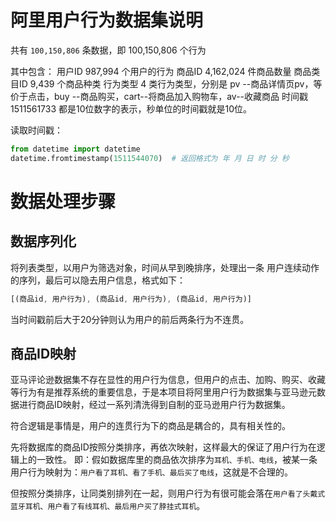 # 阿里用户行为数据集说明
共有 `100,150,806` 条数据，即 100,150,806 个行为

其中包含：
用户ID	987,994 个用户的行为
商品ID	4,162,024 件商品数量
商品类目ID 9,439 个商品种类
行为类型	4 类行为类型，分别是 pv --商品详情页pv，等价于点击，buy --商品购买，cart--将商品加入购物车，av--收藏商品
时间戳	1511561733 都是10位数字的表示，秒单位的时间戳就是10位。

读取时间戳：
```py
from datetime import datetime
datetime.fromtimestamp(1511544070)	# 返回格式为 年 月 日 时 分 秒
```

# 数据处理步骤
## 数据序列化
将列表类型，以用户为筛选对象，时间从早到晚排序，处理出一条 用户连续动作的序列，最后可以隐去用户信息，格式如下：
```js
[(商品id, 用户行为), (商品id, 用户行为), (商品id, 用户行为)]
```
当时间戳前后大于20分钟则认为用户的前后两条行为不连贯。
## 商品ID映射
亚马评论逊数据集不存在显性的用户行为信息，但用户的点击、加购、购买、收藏等行为有是推荐系统的重要信息，于是本项目将阿里用户行为数据集与亚马逊元数据进行商品ID映射，经过一系列清洗得到自制的亚马逊用户行为数据集。

符合逻辑是事情是，用户的连贯行为下的商品是耦合的，具有相关性的。

先将数据库的商品ID按照分类排序，再依次映射，这样最大的保证了用户行为在逻辑上的一致性。  即：假如数据库里的商品依次排序为`耳机、手机、电线`，被某一条用户行为映射为：`用户看了耳机、看了手机、最后买了电线`，这就是不合理的。

但按照分类排序，让同类别排列在一起，则用户行为有很可能会落在`用户看了头戴式蓝牙耳机、用户看了有线耳机、最后用户买了脖挂式耳机`。

